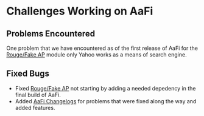 # Challenges Working on AaFi

## Problems Encountered

One problem that we have encountered as of the first release of AaFi for the [Rouge/Fake AP](../command-modules/rouge-fake-ap.md) module only Yahoo works as a means of search engine. 

## Fixed Bugs

* Fixed [Rouge/Fake AP](../command-modules/rouge-fake-ap.md) not starting by adding a needed depedency in the final build of AaFi. 
* Added [AaFi Changelogs](../aafi-changelogs.md) for problems that were fixed along the way and added features. 

